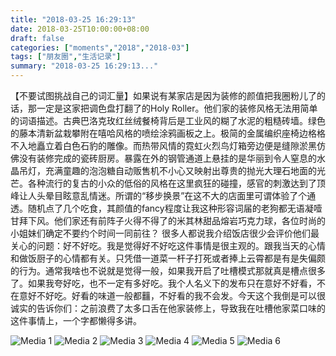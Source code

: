 ```yaml
---
title: "2018-03-25 16:29:13"
date: 2018-03-25T10:00:00+08:00
draft: false
categories: ["moments","2018","2018-03"]
tags: ["朋友圈","生活记录"]
summary: "2018-03-25 16:29:13..."
---
```


【不要试图挑战自己的词汇量】如果说有某家店是因为装修的颜值把我圈粉儿了的话，那一定是这家把调色盘打翻了的Holy Roller。他们家的装修风格无法用简单的词语描述。古典巴洛克玫红丝绒餐椅背后是工业风的糊了水泥的粗糙砖墙。绿色的藤本清新盆栽攀附在嘻哈风格的喷绘涂鸦画板之上。极简的金属编织座椅边格格不入地矗立着白色石豹的雕像。而热带风情的霓虹火烈鸟灯箱旁边便是缝隙淤黑仿佛没有装修完成的瓷砖厨房。暴露在外的钢管通道上悬挂的是华丽到令人窒息的水晶吊灯，充满童趣的泡泡糖自动贩售机不小心又映射出尊贵的抛光大理石地面的光芒。各种流行的复古的小众的低俗的风格在这里疯狂的碰撞，感官的刺激达到了顶峰让人头晕目眩意乱情迷。所谓的“移步换景”在这不大的店面里可谓体验了个通透。随机点了几个吃食，其颜值的fancy程度让我这种形容词届的老狗都无语凝噎甘拜下风。他们家还有前阵子火得不得了的米其林甜品熔岩巧克力球，各位时尚的小姐妹们确定不要约个时间一同前往？
很多人都说我介绍饭店很少会评价他们最关心的问题：好不好吃。我是觉得好不好吃这件事情是很主观的。跟我当天的心情和做饭厨子的心情都有关。只凭借一道菜一杆子打死或者捧上云霄都是有是失偏颇的行为。通常我啥也不说就是觉得一般，如果我开启了吐槽模式那就真是槽点很多了。如果我夸好吃，也不一定有多好吃。我个人名义下的发布只在意好不好看，不在意好不好吃。好看的味道一般都䨻，不好看的我不会发。今天这个我倒是可以很诚实的告诉你们：之前浪费了太多口舌在他家装修上，导致我在吐槽他家菜口味的这件事情上，一个字都懒得多讲。

![Media 1](/Moments/photos/2018-03-25/201803251629130.jpg)
![Media 2](/Moments/photos/2018-03-25/201803251629131.jpg)
![Media 3](/Moments/photos/2018-03-25/201803251629132.jpg)
![Media 4](/Moments/photos/2018-03-25/201803251629133.jpg)
![Media 5](/Moments/photos/2018-03-25/201803251629134.jpg)
![Media 6](/Moments/photos/2018-03-25/201803251629135.jpg)


